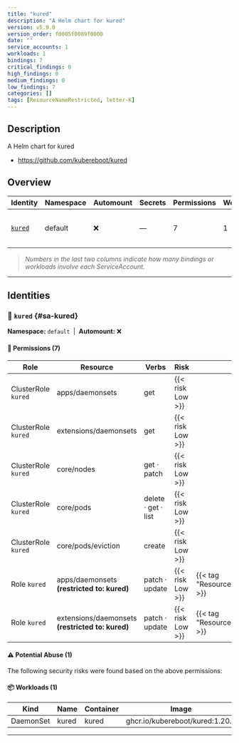 ```yaml
---
title: "kured"
description: "A Helm chart for kured"
version: v5.9.0
version_order: f0005f0009f0000
date: ""
service_accounts: 1
workloads: 1
bindings: 7
critical_findings: 0
high_findings: 0
medium_findings: 0
low_findings: 7
categories: []
tags: [ResourceNameRestricted, letter-K]
---
```


## Description

A Helm chart for kured

- https://github.com/kubereboot/kured

## Overview

| Identity             | Namespace | Automount | Secrets | Permissions | Workloads | Risk               |
| -------------------- | --------- | --------- | ------- | ----------- | --------- | ------------------ |
| [`kured`](#sa-kured) | default   | ❌        | —       | 7           | 1         | {{< risk "Low" >}} |

> _Numbers in the last two columns indicate how many bindings or workloads involve each ServiceAccount._

---

## Identities

### 🤖 `kured` {#sa-kured}

**Namespace:** `default`  |  **Automount:** ❌

#### 🔑 Permissions (7)

| Role                | Resource                                         | Verbs               | Risk             | Tags                                 |
| ------------------- | ------------------------------------------------ | ------------------- | ---------------- | ------------------------------------ |
| ClusterRole `kured` | apps/daemonsets                                  | get                 | {{< risk Low >}} |                                      |
| ClusterRole `kured` | extensions/daemonsets                            | get                 | {{< risk Low >}} |                                      |
| ClusterRole `kured` | core/nodes                                       | get · patch         | {{< risk Low >}} |                                      |
| ClusterRole `kured` | core/pods                                        | delete · get · list | {{< risk Low >}} |                                      |
| ClusterRole `kured` | core/pods/eviction                               | create              | {{< risk Low >}} |                                      |
| Role `kured`        | apps/daemonsets **(restricted to: kured)**       | patch · update      | {{< risk Low >}} | {{< tag "ResourceNameRestricted" >}} |
| Role `kured`        | extensions/daemonsets **(restricted to: kured)** | patch · update      | {{< risk Low >}} | {{< tag "ResourceNameRestricted" >}} |

#### ⚠️ Potential Abuse (1)

The following security risks were found based on the above permissions:

#### 📦 Workloads (1)

| Kind      | Name  | Container | Image                           |
| --------- | ----- | --------- | ------------------------------- |
| DaemonSet | kured | kured     | ghcr.io/kubereboot/kured:1.20.0 |

---
